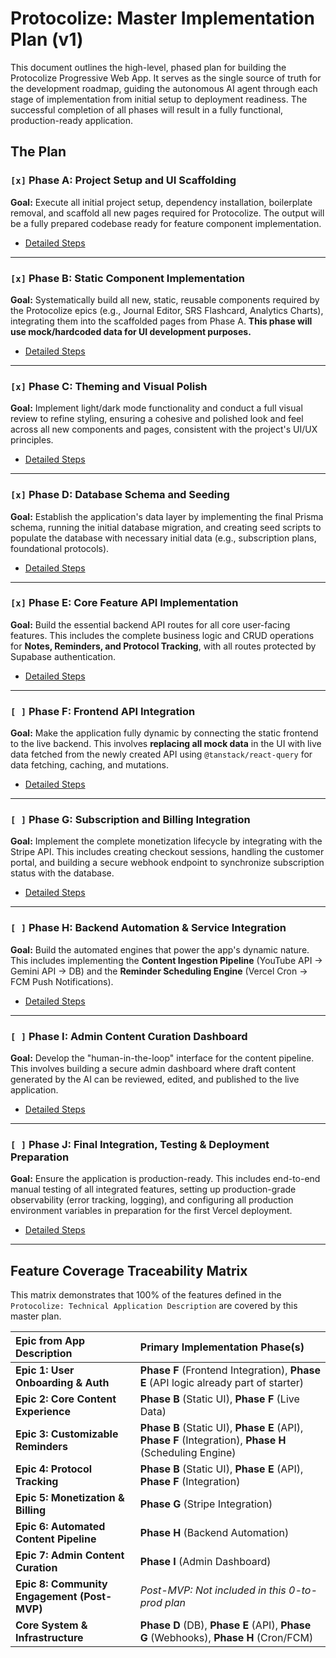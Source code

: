 # **Protocolize: Master Implementation Plan (v1)**

This document outlines the high-level, phased plan for building the Protocolize Progressive Web App. It serves as the single source of truth for the development roadmap, guiding the autonomous AI agent through each stage of implementation from initial setup to deployment readiness. The successful completion of all phases will result in a fully functional, production-ready application.

## The Plan

### `[x]` Phase A: Project Setup and UI Scaffolding

**Goal:** Execute all initial project setup, dependency installation, boilerplate removal, and scaffold all new pages required for Protocolize. The output will be a fully prepared codebase ready for feature component implementation.

- [Detailed Steps](./docs/phases/phase-a-project-setup-and-ui-scaffolding.md)

---

### `[x]` Phase B: Static Component Implementation

**Goal:** Systematically build all new, static, reusable components required by the Protocolize epics (e.g., Journal Editor, SRS Flashcard, Analytics Charts), integrating them into the scaffolded pages from Phase A. **This phase will use mock/hardcoded data for UI development purposes.**

- [Detailed Steps](./docs/phases/phase-b-static-component-implementation.md)

---

### `[x]` Phase C: Theming and Visual Polish

**Goal:** Implement light/dark mode functionality and conduct a full visual review to refine styling, ensuring a cohesive and polished look and feel across all new components and pages, consistent with the project's UI/UX principles.

- [Detailed Steps](./docs/phases/phase-c-theming-and-visual-polish.md)

---

### `[x]` Phase D: Database Schema and Seeding

**Goal:** Establish the application's data layer by implementing the final Prisma schema, running the initial database migration, and creating seed scripts to populate the database with necessary initial data (e.g., subscription plans, foundational protocols).

- [Detailed Steps](./docs/phases/phase-d-database-schema-and-seeding.md)

---

### `[x]` Phase E: Core Feature API Implementation

**Goal:** Build the essential backend API routes for all core user-facing features. This includes the complete business logic and CRUD operations for **Notes, Reminders, and Protocol Tracking**, with all routes protected by Supabase authentication.

- [Detailed Steps](./docs/phases/phase-e-core-feature-api-implementation.md)

---

### `[ ]` Phase F: Frontend API Integration

**Goal:** Make the application fully dynamic by connecting the static frontend to the live backend. This involves **replacing all mock data** in the UI with live data fetched from the newly created API using `@tanstack/react-query` for data fetching, caching, and mutations.

- [Detailed Steps](./docs/phases/phase-f-frontend-api-integration.md)

---

### `[ ]` Phase G: Subscription and Billing Integration

**Goal:** Implement the complete monetization lifecycle by integrating with the Stripe API. This includes creating checkout sessions, handling the customer portal, and building a secure webhook endpoint to synchronize subscription status with the database.

- [Detailed Steps](./docs/phases/phase-g-subscription-and-billing-integration.md)

---

### `[ ]` Phase H: Backend Automation & Service Integration

**Goal:** Build the automated engines that power the app's dynamic nature. This includes implementing the **Content Ingestion Pipeline** (YouTube API -> Gemini API -> DB) and the **Reminder Scheduling Engine** (Vercel Cron -> FCM Push Notifications).

- [Detailed Steps](./docs/phases/phase-h-backend-automation-and-services.md)

---

### `[ ]` Phase I: Admin Content Curation Dashboard

**Goal:** Develop the "human-in-the-loop" interface for the content pipeline. This involves building a secure admin dashboard where draft content generated by the AI can be reviewed, edited, and published to the live application.

- [Detailed Steps](./docs/phases/phase-i-admin-content-curation-dashboard.md)

---

### `[ ]` Phase J: Final Integration, Testing & Deployment Preparation

**Goal:** Ensure the application is production-ready. This includes end-to-end manual testing of all integrated features, setting up production-grade observability (error tracking, logging), and configuring all production environment variables in preparation for the first Vercel deployment.

- [Detailed Steps](./docs/phases/phase-j-final-testing-and-deployment-prep.md)

---

## Feature Coverage Traceability Matrix

This matrix demonstrates that 100% of the features defined in the `Protocolize: Technical Application Description` are covered by this master plan.

| Epic from App Description                   | Primary Implementation Phase(s)                                                                        |
| :------------------------------------------ | :----------------------------------------------------------------------------------------------------- |
| **Epic 1: User Onboarding & Auth**          | **Phase F** (Frontend Integration), **Phase E** (API logic already part of starter)                    |
| **Epic 2: Core Content Experience**         | **Phase B** (Static UI), **Phase F** (Live Data)                                                       |
| **Epic 3: Customizable Reminders**          | **Phase B** (Static UI), **Phase E** (API), **Phase F** (Integration), **Phase H** (Scheduling Engine) |
| **Epic 4: Protocol Tracking**               | **Phase B** (Static UI), **Phase E** (API), **Phase F** (Integration)                                  |
| **Epic 5: Monetization & Billing**          | **Phase G** (Stripe Integration)                                                                       |
| **Epic 6: Automated Content Pipeline**      | **Phase H** (Backend Automation)                                                                       |
| **Epic 7: Admin Content Curation**          | **Phase I** (Admin Dashboard)                                                                          |
| **Epic 8: Community Engagement (Post-MVP)** | _Post-MVP: Not included in this 0-to-prod plan_                                                        |
| **Core System & Infrastructure**            | **Phase D** (DB), **Phase E** (API), **Phase G** (Webhooks), **Phase H** (Cron/FCM)                    |
